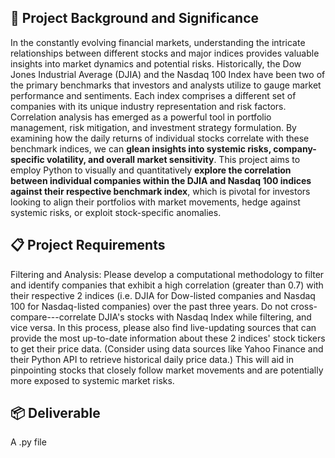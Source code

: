 ## 🎯 Project Background and Significance
In the constantly evolving financial markets, understanding the intricate relationships between different stocks and major indices provides valuable insights into market dynamics and potential risks. Historically, the Dow Jones Industrial Average (DJIA) and the Nasdaq 100 Index have been two of the primary benchmarks that investors and analysts utilize to gauge market performance and sentiments. Each index comprises a different set of companies with its unique industry representation and risk factors.\
Correlation analysis has emerged as a powerful tool in portfolio management, risk mitigation, and investment strategy formulation. By examining how the daily returns of individual stocks correlate with these benchmark indices, we can **glean insights into systemic risks, company-specific volatility, and overall market sensitivity**. This project aims to employ Python to visually and quantitatively **explore the correlation between individual companies within the DJIA and Nasdaq 100 indices against their respective benchmark index**, which is pivotal for investors looking to align their portfolios with market movements, hedge against systemic risks, or exploit stock-specific anomalies.

## 📋 Project Requirements
Filtering and Analysis: Please develop a computational methodology to filter and identify companies that exhibit a high correlation (greater than 0.7) with their respective 2 indices (i.e. DJIA for Dow-listed companies and Nasdaq 100 for Nasdaq-listed companies) over the past three years. Do not cross-compare---correlate DJIA's stocks with Nasdaq Index while filtering, and vice versa. In this process, please also find live-updating sources that can provide the most up-to-date information about these 2 indices' stock tickers to get their price data. (Consider using data sources like Yahoo Finance and their Python API to retrieve historical daily price data.) This will aid in pinpointing stocks that closely follow market movements and are potentially more exposed to systemic market risks.

## 📦 Deliverable
A .py file